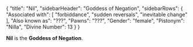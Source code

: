 {
	"title": "Nil",
	"sidebarHeader": "Goddess of Negation",
	"sidebarRows": {
		"Associated with": [ "forbiddance", "sudden reversals", "inevitable change" ],
		"Also known as": "???",
		"Pawns": "???",
		"Gender": "female",
		"Pistonym": "Nilla",
		"Divine Number": 13
	}
}

**Nil** is the **Goddess of Negation**.
